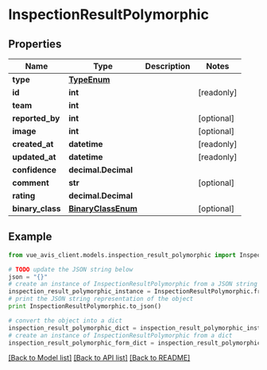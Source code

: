 # InspectionResultPolymorphic


## Properties

Name | Type | Description | Notes
------------ | ------------- | ------------- | -------------
**type** | [**TypeEnum**](TypeEnum.md) |  | 
**id** | **int** |  | [readonly] 
**team** | **int** |  | 
**reported_by** | **int** |  | [optional] 
**image** | **int** |  | [optional] 
**created_at** | **datetime** |  | [readonly] 
**updated_at** | **datetime** |  | [readonly] 
**confidence** | **decimal.Decimal** |  | 
**comment** | **str** |  | [optional] 
**rating** | **decimal.Decimal** |  | 
**binary_class** | [**BinaryClassEnum**](BinaryClassEnum.md) |  | [optional] 

## Example

```python
from vue_avis_client.models.inspection_result_polymorphic import InspectionResultPolymorphic

# TODO update the JSON string below
json = "{}"
# create an instance of InspectionResultPolymorphic from a JSON string
inspection_result_polymorphic_instance = InspectionResultPolymorphic.from_json(json)
# print the JSON string representation of the object
print InspectionResultPolymorphic.to_json()

# convert the object into a dict
inspection_result_polymorphic_dict = inspection_result_polymorphic_instance.to_dict()
# create an instance of InspectionResultPolymorphic from a dict
inspection_result_polymorphic_form_dict = inspection_result_polymorphic.from_dict(inspection_result_polymorphic_dict)
```
[[Back to Model list]](../README.md#documentation-for-models) [[Back to API list]](../README.md#documentation-for-api-endpoints) [[Back to README]](../README.md)


